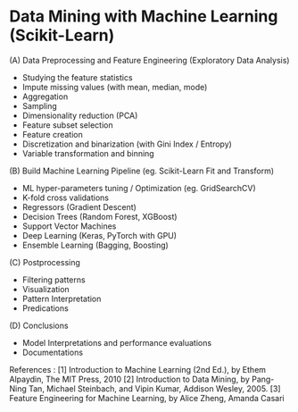 # Data Mining with Machine Learning (Scikit-Learn)

(A) Data Preprocessing and Feature Engineering (Exploratory Data Analysis)
- Studying the feature statistics
- Impute missing values (with mean, median, mode)
- Aggregation
- Sampling
- Dimensionality reduction (PCA)
- Feature subset selection
- Feature creation
- Discretization and binarization (with Gini Index / Entropy)
- Variable transformation and binning

(B) Build Machine Learning Pipeline (eg. Scikit-Learn Fit and Transform)
- ML hyper-parameters tuning / Optimization (eg. GridSearchCV)
- K-fold cross validations
- Regressors  (Gradient Descent)
- Decision Trees (Random Forest, XGBoost)
- Support Vector Machines
- Deep Learning (Keras, PyTorch with GPU)
- Ensemble Learning (Bagging, Boosting)

(C) Postprocessing
- Filtering patterns
- Visualization
- Pattern Interpretation
- Predications

(D) Conclusions 
- Model Interpretations and performance evaluations
- Documentations

References :
[1] Introduction to Machine Learning (2nd Ed.), by Ethem Alpaydin, The MIT Press, 2010
[2] Introduction to Data Mining, by Pang-Ning Tan, Michael Steinbach, and Vipin Kumar, Addison Wesley, 2005.
[3] Feature Engineering for Machine Learning, by Alice Zheng, Amanda Casari
